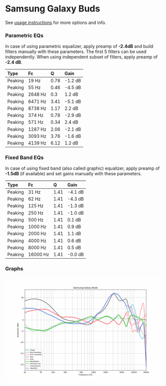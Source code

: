 # Samsung Galaxy Buds
See [usage instructions](https://github.com/jaakkopasanen/AutoEq#usage) for more options and info.

### Parametric EQs
In case of using parametric equalizer, apply preamp of **-2.4dB** and build filters manually
with these parameters. The first 5 filters can be used independently.
When using independent subset of filters, apply preamp of **-2.4 dB**.

| Type    | Fc      |    Q | Gain    |
|:--------|:--------|:-----|:--------|
| Peaking | 19 Hz   | 0.78 | -1.2 dB |
| Peaking | 55 Hz   | 0.46 | -4.5 dB |
| Peaking | 2648 Hz | 0.3  | 1.2 dB  |
| Peaking | 6471 Hz | 3.41 | -5.1 dB |
| Peaking | 8738 Hz | 1.17 | 2.2 dB  |
| Peaking | 374 Hz  | 0.78 | -2.9 dB |
| Peaking | 571 Hz  | 0.34 | 2.4 dB  |
| Peaking | 1287 Hz | 2.06 | -2.1 dB |
| Peaking | 3093 Hz | 3.76 | -1.6 dB |
| Peaking | 4139 Hz | 6.12 | 1.2 dB  |

### Fixed Band EQs
In case of using fixed band (also called graphic) equalizer, apply preamp of **-1.5dB**
(if available) and set gains manually with these parameters.

| Type    | Fc       |    Q | Gain    |
|:--------|:---------|:-----|:--------|
| Peaking | 31 Hz    | 1.41 | -4.1 dB |
| Peaking | 62 Hz    | 1.41 | -4.3 dB |
| Peaking | 125 Hz   | 1.41 | -1.3 dB |
| Peaking | 250 Hz   | 1.41 | -1.0 dB |
| Peaking | 500 Hz   | 1.41 | 0.1 dB  |
| Peaking | 1000 Hz  | 1.41 | 0.9 dB  |
| Peaking | 2000 Hz  | 1.41 | 1.1 dB  |
| Peaking | 4000 Hz  | 1.41 | 0.6 dB  |
| Peaking | 8000 Hz  | 1.41 | 0.5 dB  |
| Peaking | 16000 Hz | 1.41 | -0.0 dB |

### Graphs
![](./Samsung%20Galaxy%20Buds.png)